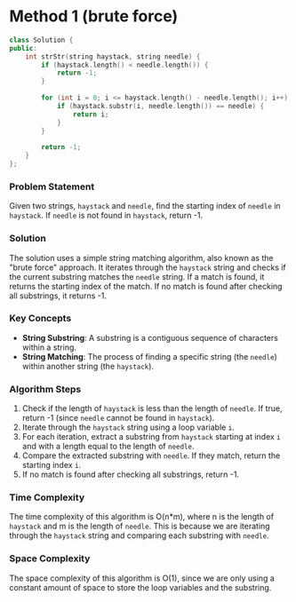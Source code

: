 **Method 1 (brute force)**
================================================

```cpp
class Solution {
public:
    int strStr(string haystack, string needle) {
        if (haystack.length() < needle.length()) {
            return -1;
        }
        
        for (int i = 0; i <= haystack.length() - needle.length(); i++) {
            if (haystack.substr(i, needle.length()) == needle) {
                return i;
            }
        }
        
        return -1;        
    }
};
```



### Problem Statement

Given two strings, `haystack` and `needle`, find the starting index of `needle` in `haystack`. If `needle` is not found in `haystack`, return -1.

### Solution

The solution uses a simple string matching algorithm, also known as the "brute force" approach. It iterates through the `haystack` string and checks if the current substring matches the `needle` string. If a match is found, it returns the starting index of the match. If no match is found after checking all substrings, it returns -1.

### Key Concepts

* **String Substring**: A substring is a contiguous sequence of characters within a string.
* **String Matching**: The process of finding a specific string (the `needle`) within another string (the `haystack`).

### Algorithm Steps

1. Check if the length of `haystack` is less than the length of `needle`. If true, return -1 (since `needle` cannot be found in `haystack`).
2. Iterate through the `haystack` string using a loop variable `i`.
3. For each iteration, extract a substring from `haystack` starting at index `i` and with a length equal to the length of `needle`.
4. Compare the extracted substring with `needle`. If they match, return the starting index `i`.
5. If no match is found after checking all substrings, return -1.

### Time Complexity

The time complexity of this algorithm is O(n*m), where n is the length of `haystack` and m is the length of `needle`. This is because we are iterating through the `haystack` string and comparing each substring with `needle`.

### Space Complexity

The space complexity of this algorithm is O(1), since we are only using a constant amount of space to store the loop variables and the substring.
